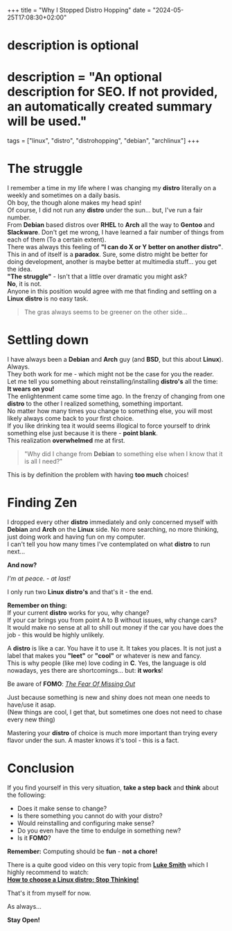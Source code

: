 +++
title = "Why I Stopped Distro Hopping"
date = "2024-05-25T17:08:30+02:00"

#
# description is optional
#
# description = "An optional description for SEO. If not provided, an automatically created summary will be used."

tags = ["linux", "distro", "distrohopping", "debian", "archlinux"]
+++

# The struggle
I remember a time in my life where I was changing my **distro** literally on a weekly and sometimes on a daily basis.   
Oh boy, the though alone makes my head spin!   
Of course, I did not run any **distro** under the sun... but, I've run a fair number.   
From **Debian** based distros over **RHEL** to **Arch** all the way to **Gentoo** and **Slackware**. Don't get me wrong, I have learned a fair number of things from each of them (To a certain extent).   
There was always this feeling of **"I can do X or Y better on another distro"**. This in and of itself is a **paradox**. Sure, some distro might be better for doing development, another is maybe better at multimedia stuff... you get the idea.   
**"The struggle"** - Isn't that a little over dramatic you might ask?   
**No**, it is not.   
Anyone in this position would agree with me that finding and settling on a **Linux** **distro** is no easy task.   
> The gras always seems to be greener on the other side... 

# Settling down
I have always been a **Debian** and **Arch** guy (and **BSD**, but this about **Linux**). Always.   
They both work for me - which might not be the case for you the reader.   
Let me tell you something about reinstalling/installing **distro's** all the time:   
**It wears on you!**   
The enlightenment came some time ago. In the frenzy of changing from one **distro** to the other I realized something, something important.   
No matter how many times you change to something else, you will most likely always come back to your first choice.   
If you like drinking tea it would seems illogical to force yourself to drink something else just because it is there - **point blank**.   
This realization **overwhelmed** me at first.   
> "Why did I change from **Debian** to something else when I know that it is all I need?"  
 
This is by definition the problem with having **too much** choices!   

# Finding Zen
I dropped every other **distro** immediately and only concerned myself with **Debian** and **Arch** on the **Linux** side. No more searching, no more thinking, just doing work and having fun on my computer.   
I can't tell you how many times I've contemplated on what **distro** to run next...   

**And now?**   

*I'm at peace. - at last!*   

I only run two **Linux** **distro's** and that's it - the end.   

**Remember on thing:**   
If your current **distro** works for you, why change?   
If your car brings you from point A to B without issues, why change cars?   
It would make no sense at all to shill out money if the car you have does the job - this would be highly unlikely.   

A **distro** is like a car. You have it to use it. It takes you places. It is not just a label that makes you **"leet"** or **"cool"** or whatever is new and fancy.   
This is why people (like me) love coding in **C**. Yes, the language is old nowadays, yes there are shortcomings... but: **it works**!  

Be aware of **FOMO**: [*The Fear Of Missing Out*](https://en.wikipedia.org/wiki/Fear_of_missing_out)

Just because something is new and shiny does not mean one needs to have/use it asap.   
(New things are cool, I get that, but sometimes one does not need to chase every new thing)

Mastering your **distro** of choice is much more important than trying every flavor under the sun. A master knows it's tool - this is a fact.

# Conclusion
If you find yourself in this very situation, **take a step back** and **think** about the following:   
- Does it make sense to change?
- Is there something you cannot do with your distro?
- Would reinstalling and configuring make sense?
- Do you even have the time to endulge in something new?
- Is it **FOMO**?

**Remember:** Computing should be **fun** - **not a chore!**

There is a quite good video on this very topic from [**Luke Smith**](https://lukesmith.xyz/) which I highly recommend to watch:   
[**How to choose a Linux distro: Stop Thinking!**](https://www.youtube.com/watch?v=3zpgQpdy_fI)

That's it from myself for now.

As always...

**Stay Open!**
